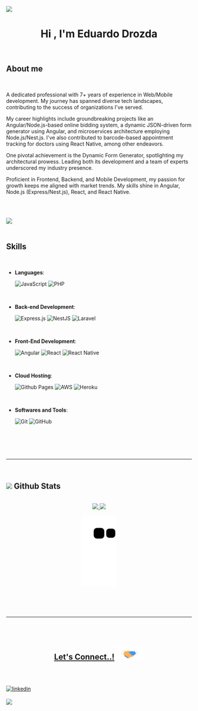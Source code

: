 
<img src="https://user-images.githubusercontent.com/74038190/225813708-98b745f2-7d22-48cf-9150-083f1b00d6c9.gif">

<h1 align="center"><b>Hi , I'm Eduardo Drozda </b></h1>

<br>

	
## About me

<br>

A dedicated professional with 7+ years of experience in Web/Mobile development. My journey has spanned diverse tech landscapes, contributing to the success of organizations I've served.

My career highlights include groundbreaking projects like an Angular/Node.js-based online bidding system, a dynamic JSON-driven form generator using Angular, and microservices architecture employing Node.js/Nest.js. I've also contributed to barcode-based appointment tracking for doctors using React Native, among other endeavors.

One pivotal achievement is the Dynamic Form Generator, spotlighting my architectural prowess. Leading both its development and a team of experts underscored my industry presence.

Proficient in Frontend, Backend, and Mobile Development, my passion for growth keeps me aligned with market trends. My skills shine in Angular, Node.js (Express/Nest.js), React, and React Native.

<br><br>

<img src="https://user-images.githubusercontent.com/73097560/115834477-dbab4500-a447-11eb-908a-139a6edaec5c.gif"><br><br>

## Skills
<br>

<p align="center">

  - **Languages**:
      
      ![JavaScript](https://img.shields.io/badge/javascript-%23323330.svg?style=for-the-badge&logo=javascript&logoColor=%23F7DF1E)
      ![PHP](https://img.shields.io/badge/php-%23777BB4.svg?style=for-the-badge&logo=php&logoColor=white)
  
  <br>   
  
  - **Back-end Development**:
  
      ![Express.js](https://img.shields.io/badge/express.js-%23404d59.svg?style=for-the-badge&logo=express&logoColor=%2361DAFB)
      ![NestJS](https://img.shields.io/badge/nestjs-%23E0234E.svg?style=for-the-badge&logo=nestjs&logoColor=white)
      ![Laravel](https://img.shields.io/badge/laravel-%23FF2D20.svg?style=for-the-badge&logo=laravel&logoColor=white)
  
  <br />
      
  - **Front-End Development**:
  
     ![Angular](https://img.shields.io/badge/angular-%23DD0031.svg?style=for-the-badge&logo=angular&logoColor=white)
     ![React](https://img.shields.io/badge/react-%2320232a.svg?style=for-the-badge&logo=react&logoColor=%2361DAFB)
     ![React Native](https://img.shields.io/badge/react_native-%2320232a.svg?style=for-the-badge&logo=react&logoColor=%2361DAFB)
  
  <br>
  
  - **Cloud Hosting**:
  
      ![Github Pages](https://img.shields.io/badge/GitHub%20Pages-%23327FC7.svg?style=for-the-badge&logo=github&logoColor=white)
      ![AWS](https://img.shields.io/badge/AWS-%23FF9900.svg?style=for-the-badge&logo=amazon-aws&logoColor=white)
      ![Heroku](https://img.shields.io/badge/heroku-%23430098.svg?style=for-the-badge&logo=heroku&logoColor=white)
      
  <br>
  
  - **Softwares and Tools**:
  
      ![Git](https://img.shields.io/badge/git-%23F05033.svg?style=for-the-badge&logo=git&logoColor=white)
      ![GitHub](https://img.shields.io/badge/github-%23121011.svg?style=for-the-badge&logo=github&logoColor=white)
  
  <br>

</p>

<br>
<br>

-----

<br>


## <img src="https://media.giphy.com/media/iY8CRBdQXODJSCERIr/giphy.gif" width="35"><b> Github Stats </b>
<br>

<div align="center">
  <div>
    <a href="https://github.com/EduardoDrozda">
    <img height="180em" src="https://github-readme-stats.vercel.app/api?username=EduardoDrozda&show_icons=true&theme=dark&include_all_commits=true&count_private=true"/>
    <img height="180em" src="https://github-readme-stats.vercel.app/api/top-langs/?username=EduardoDrozda&layout=compact&langs_count=16&theme=dark"/>
  <div>
  
  ![Snake animation](https://github.com/EduardoDrozda/EduardoDrozda/blob/output/github-contribution-grid-snake.svg)
</div>
<br>
<br>
<br>

-----

<br>
<br>

## <b> Let's Connect..!</b><img src="https://github.com/0xAbdulKhalid/0xAbdulKhalid/raw/main/assets/mdImages/handshake.gif" width ="80">
<br>
<div style="display: inline_block;" align='left'><br>

<p>
  <a href="[https://linkedin.com/in/0xabdulkhalid](https://www.linkedin.com/in/eduardo-drozda-511694100/)" target="_blank">
  <img src="https://img.shields.io/badge/linkedin:  eduardodrozda-%2300acee.svg?color=405DE6&style=for-the-badge&logo=linkedin&logoColor=white" alt=linkedin style="margin-bottom: 5px;"/>
</p>

<p>
  <a href="mailto:edudrozda@gmail.com" target="_blank">
  <img src="https://img.shields.io/badge/gmail: eduardodrozda-%23EA4335.svg?style=for-the-badge&logo=gmail&logoColor=white" t=mail style="margin-bottom: 5px;" />
</p>
    
</div>

